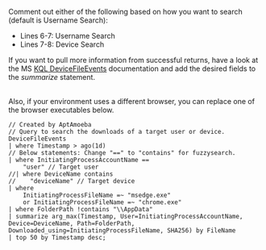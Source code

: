 Comment out either of the following based on how you want to search (default is Username Search):
- Lines 6-7: Username Search
- Lines 7-8: Device Search

If you want to pull more information from successful returns, have a look at the MS <a href=https://learn.microsoft.com/en-us/defender-xdr/advanced-hunting-devicefileevents-table>KQL DeviceFileEvents</a> documentation and add the desired fields to the *summarize* statement.

<br>Also, if your environment uses a different browser, you can replace one of the browser executables below. 
```KQL
// Created by AptAmoeba
// Query to search the downloads of a target user or device.
DeviceFileEvents 
| where Timestamp > ago(1d)
// Below statements: Change "==" to "contains" for fuzzysearch.
| where InitiatingProcessAccountName == 
    "user" // Target user
//| where DeviceName contains 
//    "deviceName" // Target device
| where 
    InitiatingProcessFileName =~ "msedge.exe" 
    or InitiatingProcessFileName =~ "chrome.exe"
| where FolderPath !contains "\\AppData"
| summarize arg_max(Timestamp, User=InitiatingProcessAccountName, Device=DeviceName, Path=FolderPath, Downloaded_using=InitiatingProcessFileName, SHA256) by FileName
| top 50 by Timestamp desc;
```
